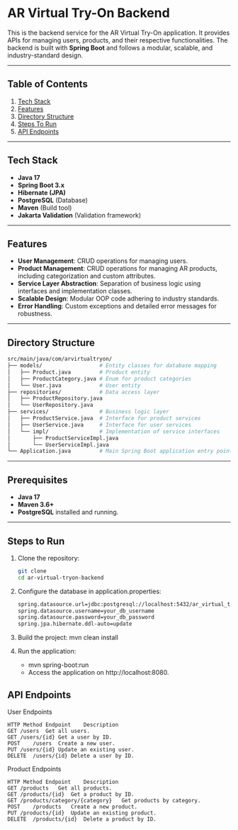 # AR Virtual Try-On Backend

This is the backend service for the AR Virtual Try-On application. It provides APIs for managing users, products, and their respective functionalities. The backend is built with **Spring Boot** and follows a modular, scalable, and industry-standard design.

---

## Table of Contents

1. [Tech Stack](#tech-stack)
2. [Features](#features)
3. [Directory Structure](#directory-structure)
4. [Steps To Run](#steps-to-run)
5. [API Endpoints](#api-endpoints)

---

## Tech Stack

- **Java 17**
- **Spring Boot 3.x**
- **Hibernate (JPA)**
- **PostgreSQL** (Database)
- **Maven** (Build tool)
- **Jakarta Validation** (Validation framework)

---

## Features

- **User Management**: CRUD operations for managing users.
- **Product Management**: CRUD operations for managing AR products, including categorization and custom attributes.
- **Service Layer Abstraction**: Separation of business logic using interfaces and implementation classes.
- **Scalable Design**: Modular OOP code adhering to industry standards.
- **Error Handling**: Custom exceptions and detailed error messages for robustness.

---

## Directory Structure

```bash
src/main/java/com/arvirtualtryon/
├── models/                  # Entity classes for database mapping
│   ├── Product.java         # Product entity
│   ├── ProductCategory.java # Enum for product categories
│   └── User.java            # User entity
├── repositories/            # Data access layer
│   ├── ProductRepository.java
│   └── UserRepository.java
├── services/                # Business logic layer
│   ├── ProductService.java  # Interface for product services
│   ├── UserService.java     # Interface for user services
│   └── impl/                # Implementation of service interfaces
│       ├── ProductServiceImpl.java
│       └── UserServiceImpl.java
└── Application.java         # Main Spring Boot application entry point
```
---

## Prerequisites
  - **Java 17**
  - **Maven 3.6+**
  - **PostgreSQL** installed and running.

---

## Steps to Run

1. Clone the repository:
   ```bash
   git clone
   cd ar-virtual-tryon-backend

 2. Configure the database in application.properties:
    ```bash
    spring.datasource.url=jdbc:postgresql://localhost:5432/ar_virtual_tryon
    spring.datasource.username=your_db_username
    spring.datasource.password=your_db_password
    spring.jpa.hibernate.ddl-auto=update
    ```
3. Build the project:
     mvn clean install

4. Run the application:
    - mvn spring-boot:run
    - Access the application on http://localhost:8080.

## API Endpoints

  User Endpoints

    HTTP Method	Endpoint	Description
    GET	/users	Get all users.
    GET	/users/{id}	Get a user by ID.
    POST	/users	Create a new user.
    PUT	/users/{id}	Update an existing user.
    DELETE	/users/{id}	Delete a user by ID.
    
  Product Endpoints
  
    HTTP Method	Endpoint	Description
    GET	/products	Get all products.
    GET	/products/{id}	Get a product by ID.
    GET	/products/category/{category}	Get products by category.
    POST	/products	Create a new product.
    PUT	/products/{id}	Update an existing product.
    DELETE	/products/{id}	Delete a product by ID.

